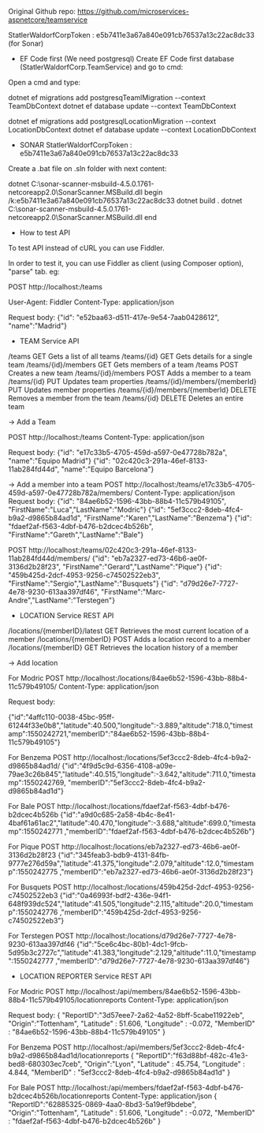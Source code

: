 ﻿Original Github repo: https://github.com/microservices-aspnetcore/teamservice

StatlerWaldorfCorpToken : e5b7411e3a67a840e091cb76537a13c22ac8dc33 (for Sonar)

* EF Code first (We need postgresql)
Create EF Code first database (StatlerWaldorfCorp.TeamService) and go to cmd:

Open a cmd and type: 

dotnet ef migrations add postgresqTeamlMigration --context TeamDbContext
dotnet ef database update --context TeamDbContext

dotnet ef migrations add postgresqlLocationMigration --context LocationDbContext
dotnet ef database update --context LocationDbContext

* SONAR
StatlerWaldorfCorpToken : e5b7411e3a67a840e091cb76537a13c22ac8dc33

Create a .bat file on .sln folder with next content:

dotnet C:\sonar-scanner-msbuild-4.5.0.1761-netcoreapp2.0\SonarScanner.MSBuild.dll begin /k:e5b7411e3a67a840e091cb76537a13c22ac8dc33
dotnet build .
dotnet C:\sonar-scanner-msbuild-4.5.0.1761-netcoreapp2.0\SonarScanner.MSBuild.dll end

* How to test API

To test API instead of cURL you can use Fiddler.

In order to test it, you can use Fiddler as client (using Composer option), "parse" tab. eg:

POST http://localhost:<port>/teams

User-Agent: Fiddler
Content-Type: application/json

Request body:
{"id": "e52baa63-d511-417e-9e54-7aab0428612", "name":"Madrid"}

* TEAM Service API

/teams GET Gets a list of all teams
/teams/{id} GET Gets details for a single team
/teams/{id}/members GET Gets members of a team
/teams POST Creates a new team
/teams/{id}/members POST Adds a member to a team
/teams/{id} PUT Updates team properties
/teams/{id}/members/{memberId} PUT Updates member properties
/teams/{id}/members/{memberId} DELETE Removes a member from the team
/teams/{id} DELETE Deletes an entire team

-> Add a Team

POST http://localhost:<port>/teams
Content-Type: application/json

Request body:
{"id": "e17c33b5-4705-459d-a597-0e47728b782a", "name":"Equipo Madrid"}
{"id": "02c420c3-291a-46ef-8133-11ab284fd44d", "name":"Equipo Barcelona"}

->  Add a member into a team
POST http://localhost:<port>/teams/e17c33b5-4705-459d-a597-0e47728b782a/members/
Content-Type: application/json
Request body:
{"id": "84ae6b52-1596-43bb-88b4-11c579b49105", "FirstName":"Luca","LastName":"Modric"}
{"id": "5ef3ccc2-8deb-4fc4-b9a2-d9865b84ad1d", "FirstName":"Karen","LastName":"Benzema"}
{"id": "fdaef2af-f563-4dbf-b476-b2dcec4b526b", "FirstName":"Gareth","LastName":"Bale"}

POST http://localhost:<port>/teams/02c420c3-291a-46ef-8133-11ab284fd44d/members/
{"id": "eb7a2327-ed73-46b6-ae0f-3136d2b28f23", "FirstName":"Gerard","LastName":"Pique"}
{"id": "459b425d-2dcf-4953-9256-c74502522eb3", "FirstName":"Sergio","LastName":"Busquets"}
{"id": "d79d26e7-7727-4e78-9230-613aa397df46", "FirstName":"Marc-Andre","LastName":"Terstegen"}

* LOCATION Service REST API

/locations/{memberID}/latest GET Retrieves the most current location of a member
/locations/{memberID} POST Adds a location record to a member
/locations/{memberID} GET Retrieves the location history of a member


-> Add location

For Modric
POST http://localhost:<port>/locations/84ae6b52-1596-43bb-88b4-11c579b49105/
Content-Type: application/json

Request body:

{"id":"4affc110-0038-45bc-95ff-61244f33e0b8","latitude":40.500,"longitude":-3.889,"altitude":718.0,"timestamp":1550242721,"memberID":"84ae6b52-1596-43bb-88b4-11c579b49105"}

For Benzema
POST http://localhost:<port>/locations/5ef3ccc2-8deb-4fc4-b9a2-d9865b84ad1d/
{"id":"4f9d5c9d-6356-4108-a09e-79ae3c26b845","latitude":40.515,"longitude":-3.642,"altitude":711.0,"timestamp":1550242769, "memberID":"5ef3ccc2-8deb-4fc4-b9a2-d9865b84ad1d"}

For Bale
POST http://localhost:<port>/locations/fdaef2af-f563-4dbf-b476-b2dcec4b526b
{"id":"a9d0c685-2a58-4b4c-8e41-4baf61a61ac2","latitude":40.470,"longitude":-3.688,"altitude":699.0,"timestamp":1550242771 ,"memberID":"fdaef2af-f563-4dbf-b476-b2dcec4b526b"}

For Pique
POST http://localhost:<port>/locations/eb7a2327-ed73-46b6-ae0f-3136d2b28f23
{"id":"345feab3-bdb9-4131-84fb-9777e276d59a","latitude":41.375,"longitude":2.079,"altitude":12.0,"timestamp":1550242775 ,"memberID":"eb7a2327-ed73-46b6-ae0f-3136d2b28f23"}

For Busquets
POST http://localhost:<port>/locations/459b425d-2dcf-4953-9256-c74502522eb3
{"id":"0a46993f-bdf2-436e-94f1-648f939dc524","latitude":41.505,"longitude":2.115,"altitude":20.0,"timestamp":1550242776 ,"memberID":"459b425d-2dcf-4953-9256-c74502522eb3"}

For Terstegen
POST http://localhost:<port>/locations/d79d26e7-7727-4e78-9230-613aa397df46
{"id":"5ce6c4bc-80b1-4dc1-9fcb-5d95b3c2727c","latitude":41.383,"longitude":2.129,"altitude":11.0,"timestamp":1550242777 ,"memberID":"d79d26e7-7727-4e78-9230-613aa397df46"}

* LOCATION REPORTER Service REST API

For Modric
POST http://localhost:<port>/api/members/84ae6b52-1596-43bb-88b4-11c579b49105/locationreports
Content-Type: application/json

Request body:
{ "ReportID":"3d57eee7-2a62-4a52-8bff-5cabe11922eb", "Origin":"Tottenham", "Latitude" : 51.606, "Longitude" : -0.072, "MemberID" : "84ae6b52-1596-43bb-88b4-11c579b49105" }

For Benzema
POST http://localhost:<port>/api/members/5ef3ccc2-8deb-4fc4-b9a2-d9865b84ad1d/locationreports
{ "ReportID":"f63d88bf-482c-41e3-bed8-680303ec7ceb", "Origin":"Lyon", "Latitude" : 45.754, "Longitude" : 4.844, "MemberID" : "5ef3ccc2-8deb-4fc4-b9a2-d9865b84ad1d" }

For Bale
POST http://localhost:<port>/api/members/fdaef2af-f563-4dbf-b476-b2dcec4b526b/locationreports
Content-Type: application/json
{ "ReportID":"62885325-0869-4aa0-8bd3-5a19ef9bdebe", "Origin":"Tottenham", "Latitude" : 51.606, "Longitude" : -0.072, "MemberID" : "fdaef2af-f563-4dbf-b476-b2dcec4b526b" }



